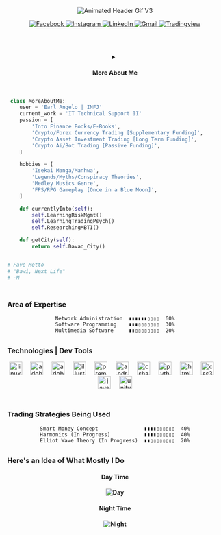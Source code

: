 <div align="center">

![Animated Header Gif V3](https://github.com/dumaganearl/dumaganearl/assets/149300528/acd43258-613d-4e83-9f9d-2a56ca6e4110)

</div>

<div align="center">
<p align="center">
  <a href="https://www.facebook.com/llEarlzll" target="_blank">
    <img src="https://img.shields.io/badge/facebook-%231877F2.svg?&style=for-the-badge&logo=facebook&logoColor=white&color=071A2C" alt="Facebook"/>
  </a>
   <a href="https://instagram.com/dumaganearl" target="_blank">
    <img src="https://img.shields.io/badge/instagram-%23E4405F.svg?&style=for-the-badge&logo=instagram&logoColor=white&color=071A2C" alt="Instagram"/>
  </a>
  <!-- <a href="https://twitter.com/dumaganearl" target="_blank">
    <img src="https://img.shields.io/badge/twitter-%231DA1F2.svg?&style=for-the-badge&logo=twitter&logoColor=white&color=071A2C" alt="Twitter"/> -->
  </a>
  <a href="https://www.linkedin.com/in/iolardemartini" target="_blank">
    <img src="https://img.shields.io/badge/linkedin-%230077B5.svg?&style=for-the-badge&logo=linkedin&logoColor=white&color=071A2C" alt="LinkedIn"/>
  </a>
  <a href="https://imgur.com/McIIFLM" target="_blank">
    <img src="https://img.shields.io/badge/gmail-%230077B5.svg?&style=for-the-badge&logo=gmail&logoColor=white&color=071A2C" alt="Gmail"/>
  </a>
  <a href="https://imgur.com/McIIFLM" target="_blank">
    <img src="https://img.shields.io/badge/Tradingview-4c4552.svg?&style=for-the-badge&logo=terraform&logoColor=white&color=071A2C" alt="Tradingview"/>
  </a>
  </a>

</div>
</br>

## 

<div align="center">
<details>
<summary> <h4> More About Me <h4/> </summary>
</div>
</br>

```python
 class MoreAboutMe:
    user = 'Earl Angelo | INFJ'
    current_work = 'IT Technical Support II'
    passion = [
        'Into Finance Books/E-Books',
        'Crypto/Forex Currency Trading [Supplementary Funding]',
        'Crypto Asset Investment Trading [Long Term Funding]',
        'Crypto Ai/Bot Trading [Passive Funding]',  
    ]

    hobbies = [
        'Isekai Manga/Manhwa',
        'Legends/Myths/Conspiracy Theories',
        'Medley Musics Genre',
        'FPS/RPG Gameplay [Once in a Blue Moon]',  
    ]

    def currentlyInto(self):
        self.LearningRiskMgmt()
        self.LearningTradingPsych()
        self.ResearchingMBTI()

    def getCity(self):
        return self.Davao_City()


# Fave Motto
# "Bawi, Next Life"
# -M
	
 ```

</details>

## <h3> Area of Expertise </h3>

<div align="center">

```text                                      
Network Administration  ▮▮▮▮▮▮▯▯▯▯  60%
Software Programming    ▮▮▮▯▯▯▯▯▯▯  30%
Multimedia Software     ▮▮▯▯▯▯▯▯▯▯  20%
```

</div>

## <h3> Technologies | Dev Tools </h3>

<div align="center">
  <img src="https://img.shields.io/badge/Linux-FCC624?logo=linux&logoColor=black&style=for-the-badge" height="30" alt="linux logo"  />
  <img width="12" />
  <img src="https://img.shields.io/badge/Adobe Photoshop-31A8FF?logo=adobephotoshop&logoColor=black&style=for-the-badge" height="30" alt="adobephotoshop logo"  />
  <img width="12" />
  <img src="https://img.shields.io/badge/Adobe After Effects-9999FF?logo=adobeaftereffects&logoColor=black&style=for-the-badge" height="30" alt="adobeaftereffects logo"  />
  <img width="12" />
  <img src="https://img.shields.io/badge/Adobe Illustrator-FF9A00?logo=adobeillustrator&logoColor=black&style=for-the-badge" height="30" alt="illustrator logo"  />
  <img width="12" />
  <img src="https://img.shields.io/badge/Adobe Premiere Pro-9999FF?logo=adobepremierepro&logoColor=black&style=for-the-badge" height="30" alt="premierepro logo"  />
  <img width="12" />
  <img src="https://img.shields.io/badge/Android Studio-3DDC84?logo=androidstudio&logoColor=black&style=for-the-badge" height="30" alt="androidstudio logo"  />
  <img width="12" />
  <img src="https://img.shields.io/badge/C Sharp-239120?logo=csharp&logoColor=white&style=for-the-badge" height="30" alt="csharp logo"  />
  <img width="12" />
  <!-- <img src="https://img.shields.io/badge/PHP-777BB4?logo=php&logoColor=black&style=for-the-badge" height="30" alt="php logo"  />
  <img width="12" /> -->
  <img src="https://img.shields.io/badge/Python-3776AB?logo=python&logoColor=white&style=for-the-badge" height="30" alt="python logo"  />
  <img width="12" />
  <img src="https://img.shields.io/badge/HTML5-E34F26?logo=html5&logoColor=white&style=for-the-badge" height="30" alt="html5 logo"  />
  <img width="12" />
  <img src="https://img.shields.io/badge/CSS3-1572B6?logo=css3&logoColor=white&style=for-the-badge" height="30" alt="css3 logo"  />
  <img width="12" />
  <img src="https://img.shields.io/badge/JavaScript-F7DF1E?logo=javascript&logoColor=black&style=for-the-badge" height="30" alt="javascript logo"  />
  <img width="12" />
  <img src="https://img.shields.io/badge/Unity-FFFFFF?logo=unity&logoColor=black&style=for-the-badge" height="30" alt="unity logo"  />
</div>

</br>

## <h3> Trading Strategies Being Used </h3>

<div align="center">

```                                      
Smart Money Concept               ▮▮▮▮▯▯▯▯▯▯  40%
Harmonics (In Progress)           ▮▮▮▮▯▯▯▯▯▯  40%
Elliot Wave Theory (In Progress)  ▮▮▯▯▯▯▯▯▯▯  20%
```

</div>

## <h3> Here's an Idea of What Mostly I Do </h3> 

<div align="center"> 

<h4> Day Time <h4/>
	
![Day](https://github.com/dumaganearl/dumaganearl/assets/149300528/d24f7527-fe06-4a23-9e5b-3ae373d38eef)

</div>

<div align="center"> 

<h4> Night Time <h4/>

![Night](https://github.com/dumaganearl/dumaganearl/assets/149300528/5265f62d-7468-4887-a430-4a035600daf9)

</div>
</br>



